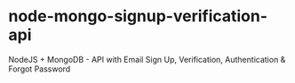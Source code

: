 # node-mongo-signup-verification-api

NodeJS + MongoDB - API with Email Sign Up, Verification, Authentication & Forgot Password

